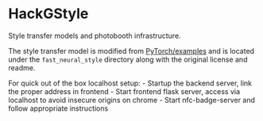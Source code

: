 # HackGStyle

Style transfer models and photobooth infrastructure.

The style transfer model is modified from [PyTorch/examples](https://github.com/pytorch/examples)
 and is located under the `fast_neural_style` directory along with the original
 license and readme.

For quick out of the box localhost setup:
		- Startup the backend server, link the proper address in frontend
		- Start frontend flask server, access via localhost to avoid insecure origins on chrome
		- Start nfc-badge-server and follow appropriate instructions